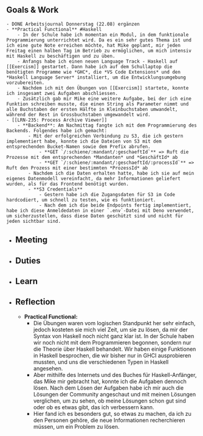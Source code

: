 ## Goals & Work
	- DONE Arbeitsjournal Donnerstag (22.08) ergänzen
	- **Practical Functional** #Haskell
		- In der Schule habe ich momentan ein Modul, in dem funktionale Programmierung unterrichtet wird. Da es ein sehr gutes Thema ist und ich eine gute Note erreichen möchte, hat Mike geplant, mir jeden Freitag einen halben Tag im Betrieb zu ermöglichen, um mich intensiv mit Haskell zu beschäftigen und zu üben.
		- Anfangs habe ich einen neuen Language Track - Haskell auf [[Exercism]] gestartet. Dann habe ich auf dem Schullaptop die benötigten Programme wie *GHC*, die *VS Code Extensions* und den *Haskell Language Server* installiert, um die Entwicklungsumgebung vorzubereiten.
		- Nachdem ich mit den Übungen von [[Exercism]] startete, konnte ich insgesamt zwei Aufgaben abschliessen.
		- Zusätzlich gab mir Mike eine weitere Aufgabe, bei der ich eine Funktion schreiben musste, die einen String als Parameter nimmt und alle Buchstaben der ersten Hälfte in Kleinbuchstaben umwandelt, während der Rest in Grossbuchstaben umgewandelt wird.
	- [[LRN-235: Process Archive Viewer]]
		- **Backend**: Am Nachmittag fangte ich mit dem Programmierung des Backends. Folgendes habe ich gemacht:
			- Mit der erfolgreichen Verbindung zu S3, die ich gestern implementiert habe, konnte ich die Dateien von S3 mit dem entsprechenden Bucket-Namen sowie dem Prefix abrufen.
				- **GET `/:schiene/:mandant/:geschaeftId`** => Ruft die Prozesse mit dem entsprechenden *Mandanten* und *GeschäftId* ab
				- **GET `/:schiene/:mandant/:geschaeftId/:processId`** => Ruft den Prozess mit einer bestimmten *ProzessId* ab
			- Nachdem ich die Daten erhalten hatte, habe ich sie auf mein eigenes Datenmodell vereinfacht, da mehr Informationen geliefert wurden, als für das Frontend benötigt wurden.
			- **S3 Credentials**
				- Gestern habe ich die Zugangsdaten für S3 im Code hardcodiert, um schnell zu testen, wie es funktioniert.
				- Nach dem ich die beide Endpoints fertig implementiert, habe ich diese Anmeldedaten in einer `.env`-Datei mit Deno verwendet, um sicherzustellen, dass diese Daten geschützt sind und nicht für jeden sichtbar sind.
- ## Meeting
- ## Duties
- ## Learn
- ## Reflection
	- **Practical Functional:**
		- Die Übungen waren vom logischen Standpunkt her sehr einfach, jedoch kosteten sie mich viel Zeit, um sie zu lösen, da mir der Syntax von Haskell noch nicht ganz klar ist. In der Schule haben wir noch nicht mit dem Programmieren begonnen, sondern nur die Theorie über Haskell behandelt. Wir haben einige Funktionen in Haskell besprochen, die wir bisher nur in GHCI ausprobieren mussten, und uns die verschiedenen Typen in Haskell angesehen.
		- Aber mithilfe des Internets und des Buches für Haskell-Anfänger, das Mike mir gebracht hat, konnte ich die Aufgaben dennoch lösen. Nach dem Lösen der Aufgaben habe ich mir auch die Lösungen der Community angeschaut und mit meinen Lösungen verglichen, um zu sehen, ob meine Lösungen schon gut sind oder ob es etwas gibt, das ich verbessern kann.
		- Hier fand ich es besonders gut, so etwas zu machen, da ich zu den Personen gehöre, die neue Informationen recherchieren müssen, um ein Problem zu lösen.